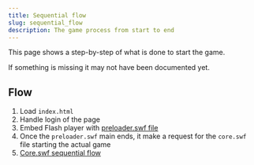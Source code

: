 ```yaml
---
title: Sequential flow
slug: sequential_flow
description: The game process from start to end
---
```


This page shows a step-by-step of what is done to start the game.

If something is missing it may not have been documented yet.

## Flow

1. Load `index.html`
2. Handle login of the page
3. Embed Flash player with [preloader.swf file](/preloader/main)
4. Once the `preloader.swf` main ends, it make a request for the `core.swf` file starting the actual game
5. [Core.swf sequential flow](/core/main)
